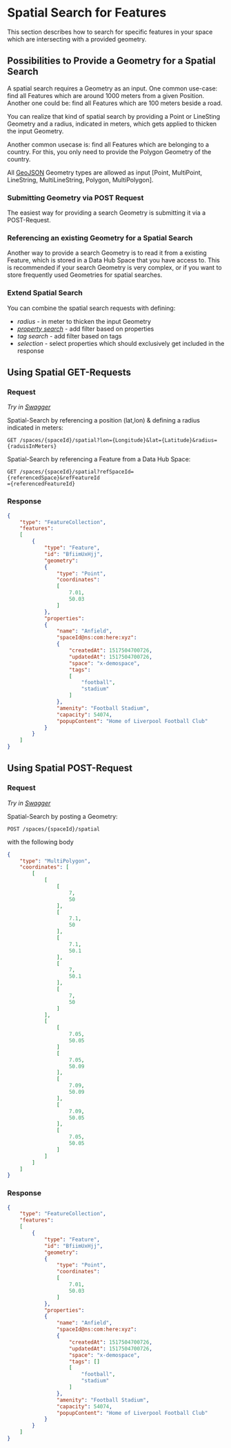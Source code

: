 # Spatial Search for Features

This section describes how to search for specific features in your space which are intersecting with a provided geometry.

## Possibilities to Provide a Geometry for a Spatial Search

A spatial search requires a Geometry as an input. One common use-case: find all Features which are
around 1000 meters from a given Position. Another one could be: find all Features which are 100 meters
beside a road.

You can realize that kind of spatial search by providing a Point or LineSting Geometry and a radius, indicated
in meters, which gets applied to thicken the input Geometry.

Another common usecase is: find all Features which are belonging to a country. For this, you only need to provide the Polygon Geometry of the country.  

All [GeoJSON](../concepts/geojsonbasics.md) Geometry
types are allowed as input [Point, MultiPoint, LineString, MultiLineString, Polygon, MultiPolygon].

### Submitting Geometry via POST Request

The easiest way for providing a search Geometry is submitting it via a POST-Request.  

### Referencing an existing Geometry for a Spatial Search

Another way to provide a search Geometry is to read it from a existing Feature, which is stored in a Data Hub Space
that you have access to. This is recommended if your search Geometry is very complex, or if you want to store
frequently used Geometries for spatial searches.

### Extend Spatial Search

You can combine the spatial search requests with defining:

+ *radius* - in meter to thicken the input Geometry
+ *[property search](../devguide/propertiessearch.md)* - add filter based on properties
+ *tag search* - add filter based on tags
+ *selection* - select properties which should exclusively get included in the response

## Using Spatial GET-Requests

### Request

*Try in [Swagger](https://xyz.api.here.com/hub/static/swagger/#/Read%20Features/getFeaturesBySpatial)*

Spatial-Search by referencing a position (lat,lon) & defining a radius indicated in meters:

```HTTP
GET /spaces/{spaceId}/spatial?lon={Longitude}&lat={Latitude}&radius={raduisInMeters}
```

Spatial-Search by referencing a Feature from a Data Hub Space:

```HTTP
GET /spaces/{spaceId}/spatial?refSpaceId={referencedSpace}&refFeatureId
={referencedFeatureId}
```

### Response

```JSON
{
    "type": "FeatureCollection",
    "features":
    [
        {
            "type": "Feature",
            "id": "BfiimUxHjj",
            "geometry":
            {
                "type": "Point",
                "coordinates":
                [
                    7.01,
                    50.03
                ]
            },
            "properties":
            {
                "name": "Anfield",
                "spaceId@ns:com:here:xyz":
                {
                    "createdAt": 1517504700726,
                    "updatedAt": 1517504700726,
                    "space": "x-demospace",
                    "tags":
                    [
                        "football",
                        "stadium"
                    ]
                },
                "amenity": "Football Stadium",
                "capacity": 54074,
                "popupContent": "Home of Liverpool Football Club"
            }
        }
    ]
}
```

## Using Spatial POST-Request

### Request

*Try in [Swagger](https://xyz.api.here.com/hub/static/swagger/#/Read%20Features/getFeaturesBySpatialPost)*

Spatial-Search by posting a Geometry:

```HTTP
POST /spaces/{spaceId}/spatial
```

with the following body

```JSON
{
    "type": "MultiPolygon",
    "coordinates": [
        [
            [
                [
                    7,
                    50
                ],
                [
                    7.1,
                    50
                ],
                [
                    7.1,
                    50.1
                ],
                [
                    7,
                    50.1
                ],
                [
                    7,
                    50
                ]
            ],
            [
                [
                    7.05,
                    50.05
                ]
                [
                    7.05,
                    50.09
                ],
                [
                    7.09,
                    50.09
                ],
                [
                    7.09,
                    50.05
                ],
                [
                    7.05,
                    50.05
                ]
            ]
        ]
    ]
}
```

### Response

```JSON
{
    "type": "FeatureCollection",
    "features":
    [
        {
            "type": "Feature",
            "id": "BfiimUxHjj",
            "geometry":
            {
                "type": "Point",
                "coordinates":
                [
                    7.01,
                    50.03
                ]
            },
            "properties":
            {
                "name": "Anfield",
                "spaceId@ns:com:here:xyz":
                {
                    "createdAt": 1517504700726,
                    "updatedAt": 1517504700726,
                    "space": "x-demospace",
                    "tags": []
                    [
                        "football",
                        "stadium"
                    ]
                },
                "amenity": "Football Stadium",
                "capacity": 54074,
                "popupContent": "Home of Liverpool Football Club"
            }
        }
    ]
}
```
